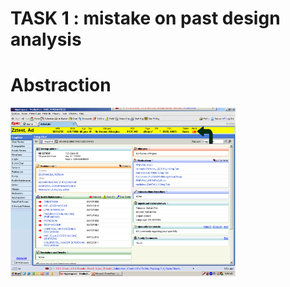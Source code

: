 # TASK 1 : mistake on past design analysis
# Abstraction

<img src='Design/falseui.png' width='360'>
